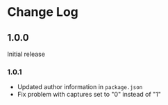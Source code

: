 # Change Log

## 1.0.0

Initial release

### 1.0.1

- Updated author information in `package.json`
- Fix problem with captures set to "0" instead of "1"
